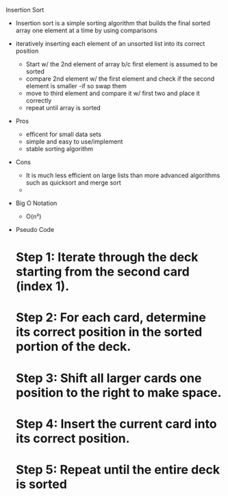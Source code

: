 Insertion Sort
  - Insertion sort is a simple sorting algorithm that builds the final sorted array one element at a time by using comparisons
  - iteratively inserting each element of an unsorted list into its correct position
    - Start w/ the 2nd element of array b/c first element is assumed to be sorted
    - compare 2nd element w/ the first element and check if the second element is smaller
      -if so swap them
    - move to third element and compare it w/ first two and place it correctly
    - repeat until array is sorted
 - Pros
   - efficent for small data sets
   - simple and easy to use/implement
   - stable sorting algorithm
 - Cons
   -  It is much less efficient on large lists than more advanced algorithms such as quicksort and merge sort
   -  
 - Big O Notation
   - O(n²)

 - Pseudo Code
    # Step 1: Iterate through the deck starting from the second card (index 1).
    # Step 2: For each card, determine its correct position in the sorted portion of the deck.
    # Step 3: Shift all larger cards one position to the right to make space.
    # Step 4: Insert the current card into its correct position.
    # Step 5: Repeat until the entire deck is sorted
   
   

  
   

  
